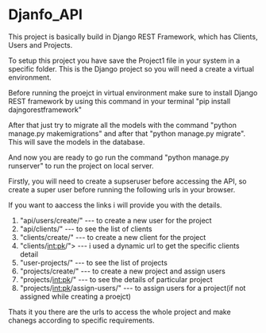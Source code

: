 # Djanfo_API
This project is basically build in Django REST Framework, which has Clients, Users and Projects.


To setup this project you have save the Project1 file in your system in a specific folder.
This is the Django project so you will need a create a virtual environment.

Before running the proejct in virtual environment make sure to install Django REST framework by using this command in your terminal
"pip install dajngorestframework"

After that just try to migrate all the models with the command "python manage.py makemigrations" and after that "python manage.py migrate".
This will save the models in the database.

And now you are ready to go run the command "python manage.py runserver" to run the project on local server.


Firstly, you will need to create a supseruser before accessing the API, so create a super user before running the following urls in your browser.

If you want to aaccess the links i will provide you with the details.
1. "api/users/create/" --- to create a new user for the project 
2. "api/clients/" --- to see the list of clients
3. "clients/create/" --- to create a new client for the project
4. "clients/<int:pk>/"> --- i used a dynamic url to get the specific clients detail 
5. "user-projects/" --- to see the list of projects 
6. "projects/create/" --- to create a new project and assign users
7. "projects/<int:pk>/" --- to see the details of particular project
8. "projects/<int:pk>/assign-users/" --- to assign users for a project(if not assigned while creating a proejct)


Thats it you there are the urls to access the whole project and make chanegs according to specific requirements.
